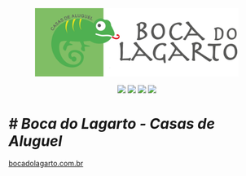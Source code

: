 <p align="center"><img src="assets/image/logo/logo_home.png" width="400"></p>

<p align="center">
<a href="https://jekyllrb.com/"><img src="https://img.shields.io/badge/jekyll-3.9v-success.svg"/></a> 
<a href="https://pages.github.com/"><img src="https://img.shields.io/badge/hosting-github pages-green.svg"/></a> 
<a href="https://rubytogether.org/?source=rubygems"><img src="https://img.shields.io/badge/ruby-2.7v-blue"/></a> 
<a href="https://getbootstrap.com/docs/5.0/layout/containers/"><img src="https://img.shields.io/badge/bootstrap-4v-blueviolet"/></a> 
</p>

# *# Boca do Lagarto - Casas de Aluguel*
<a href="https://bocadolagarto.com.br">bocadolagarto.com.br</a>
 